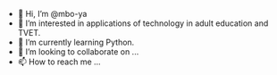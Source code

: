 - 👋 Hi, I’m @mbo-ya
- 👀 I’m interested in applications of technology in adult education and TVET.
- 🌱 I’m currently learning Python.
- 💞️ I’m looking to collaborate on ...
- 📫 How to reach me ...

<!---
mbo-ya/mbo-ya is a ✨ special ✨ repository because its `README.md` (this file) appears on your GitHub profile.
You can click the Preview link to take a look at your changes.
--->
